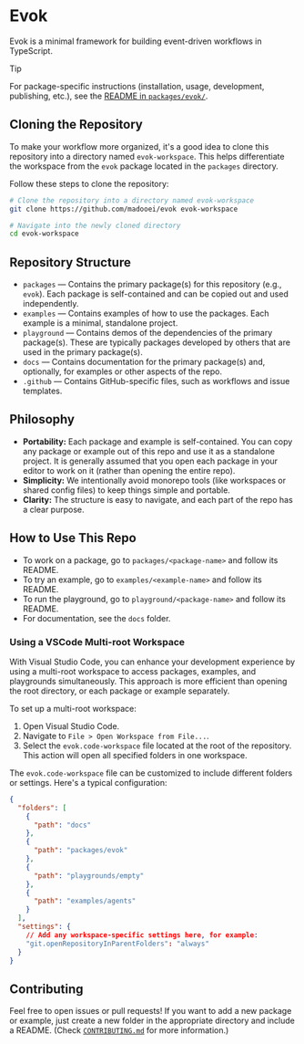 # Evok

Evok is a minimal framework for building event-driven workflows in TypeScript.

> [!TIP]
> For package-specific instructions (installation, usage, development, publishing, etc.), see the [README in `packages/evok/`](packages/evok/README.md).

## Cloning the Repository

To make your workflow more organized, it's a good idea to clone this repository into a directory named `evok-workspace`. This helps differentiate the workspace from the `evok` package located in the `packages` directory.

Follow these steps to clone the repository:

```bash
# Clone the repository into a directory named evok-workspace
git clone https://github.com/madooei/evok evok-workspace

# Navigate into the newly cloned directory
cd evok-workspace
```

## Repository Structure

- `packages` — Contains the primary package(s) for this repository (e.g., `evok`). Each package is self-contained and can be copied out and used independently.
- `examples` — Contains examples of how to use the packages. Each example is a minimal, standalone project.
- `playground` — Contains demos of the dependencies of the primary package(s). These are typically packages developed by others that are used in the primary package(s).
- `docs` — Contains documentation for the primary package(s) and, optionally, for examples or other aspects of the repo.
- `.github` — Contains GitHub-specific files, such as workflows and issue templates.

## Philosophy

- **Portability:** Each package and example is self-contained. You can copy any package or example out of this repo and use it as a standalone project. It is generally assumed that you open each package in your editor to work on it (rather than opening the entire repo).
- **Simplicity:** We intentionally avoid monorepo tools (like workspaces or shared config files) to keep things simple and portable.
- **Clarity:** The structure is easy to navigate, and each part of the repo has a clear purpose.

## How to Use This Repo

- To work on a package, go to `packages/<package-name>` and follow its README.
- To try an example, go to `examples/<example-name>` and follow its README.
- To run the playground, go to `playground/<package-name>` and follow its README.
- For documentation, see the `docs` folder.

### Using a VSCode Multi-root Workspace

With Visual Studio Code, you can enhance your development experience by using a multi-root workspace to access packages, examples, and playgrounds simultaneously. This approach is more efficient than opening the root directory, or each package or example separately.

To set up a multi-root workspace:

1. Open Visual Studio Code.
2. Navigate to `File > Open Workspace from File...`.
3. Select the `evok.code-workspace` file located at the root of the repository. This action will open all specified folders in one workspace.

The `evok.code-workspace` file can be customized to include different folders or settings. Here's a typical configuration:

```json
{
  "folders": [
    {
      "path": "docs"
    },
    {
      "path": "packages/evok"
    },
    {
      "path": "playgrounds/empty"
    },
    {
      "path": "examples/agents"
    }
  ],
  "settings": {
    // Add any workspace-specific settings here, for example:
    "git.openRepositoryInParentFolders": "always"
  }
}
```

## Contributing

Feel free to open issues or pull requests! If you want to add a new package or example, just create a new folder in the appropriate directory and include a README. (Check [`CONTRIBUTING.md`](CONTRIBUTING.md) for more information.)
